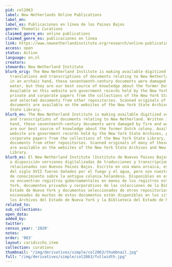 ```yaml
---
pid: col2063
label: New Netherlands Online Publications
label_en:
label_es: Publicaciones en línea de los Paises Bajos
genre: Thematic Curations
claimed_genre_en: online publications
claimed_genre_es: publicaciones en línea
link: https://www.newnetherlandinstitute.org/research/online-publications/
access: open
status: Active
language: en,nl
creators:
stewards: New Netherland Institute
blurb_orig: The New Netherland Institute is making available digitized versions of
  translations and transcriptions of documents relating to New Netherland. Written
  in an archaic hand, these seventeenth-century documents were damaged by fire and
  water, but they are our best source of knowledge about the former Dutch colony.
  Available on this website are government records held by the New York State Archives,
  private and corporate papers from the collections of the New York State Library,
  and selected documents from other repositories. Scanned originals of many of these
  documents are available on the websites of the New York State Archives and New York
  State Library.
blurb_en: The New Netherland Institute is making available digitized versions of translations
  and transcriptions of documents relating to New Netherland. Written in an archaic
  hand, these seventeenth-century documents were damaged by fire and water, but they
  are our best source of knowledge about the former Dutch colony. Available on this
  website are government records held by the New York State Archives, private and
  corporate papers from the collections of the New York State Library, and selected
  documents from other repositories. Scanned originals of many of these documents
  are available on the websites of the New York State Archives and New York State
  Library.
blurb_es: El New Netherland Institute (Instituto de Nuevos Paises Bajos) está poniendo
  a disposición versiones digitalizadas de traducciones y transcripciones de documentos
  relacionados con Nuevos Paises Bajos. Escrito en una mano arcaica, estos documentos
  del siglo XVII fueron dañados por el fuego y el agua, pero son nuestra mejor fuente
  de conocimiento sobre la antigua colonia holandesa. Disponibles en este sitio web
  se encuentran registros gubernamentales en manos de los registros estatales de Nueva
  York, documentos privados y corporativos de las colecciones de la Biblioteca del
  Estado de Nueva York y documentos seleccionados de otros repositorios. Los originales
  escaneados de muchos de estos documentos están disponibles en los sitios web de
  los Archivos del Estado de Nueva York y la Biblioteca del Estado de Nueva York.
related_to:
sub_collections:
open_data:
added_by:
twitter:
census_year: '2020'
notes:
order: '063'
layout: caridischo_item
collection: curations
thumbnail: "/img/derivatives/simple/col2063/thumbnail.jpg"
full: "/img/derivatives/simple/col2063/fullwidth.jpg"
---
```

